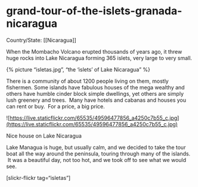 # grand-tour-of-the-islets-granada-nicaragua

Country/State: [[Nicaragua]]

When the Mombacho Volcano erupted thousands of years ago, it threw huge rocks into Lake Nicaragua forming 365 islets, very large to very small.

{% picture “isletas.jpg”, “the ‘islets’ of Lake Nicaragua” %}

There is a community of about 1200 people living on them, mostly fishermen. Some islands have fabulous houses of the mega wealthy and others have humble cinder block simple dwellings, yet others are simply lush greenery and trees.  Many have hotels and cabanas and houses you can rent or buy.  For a price, a big price.

![https://live.staticflickr.com/65535/49596477856_a4250c7b55_c.jpg](https://live.staticflickr.com/65535/49596477856_a4250c7b55_c.jpg)

Nice house on Lake Nicaragua

Lake Managua is huge, but usually calm, and we decided to take the tour boat all the way around the peninsula, touring through many of the islands.  It was a beautiful day, not too hot, and we took off to see what we would see.

[slickr-flickr tag=“isletas”]